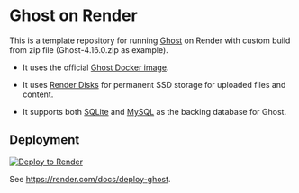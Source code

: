# Ghost on Render

This is a template repository for running [Ghost](https://ghost.org) on Render with custom build from zip file (Ghost-4.16.0.zip as example). 

* It uses the official [Ghost Docker image](https://hub.docker.com/_/ghost).

* It uses [Render Disks](https://render.com/docs/disks) for permanent SSD storage for uploaded files and content.

* It supports both [SQLite](https://www.sqlite.org/index.html) and [MySQL](https://render.com/docs/deploy-mysql) as the backing database for Ghost.

## Deployment

[![Deploy to Render](https://render.com/images/deploy-to-render-button.svg)](https://render.com/deploy)

See https://render.com/docs/deploy-ghost.
